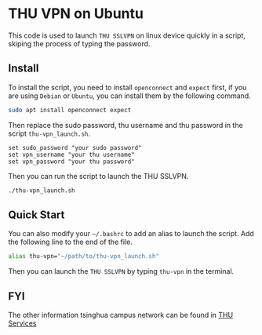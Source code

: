 # THU VPN on Ubuntu

This code is used to launch `THU SSLVPN` on linux device quickly in a script, skiping the process of typing the password.

## Install

To install the script, you need to install `openconnect` and `expect` first, if you are using `Debian` or `Ubuntu`, you can install them by the following command.

```bash
sudo apt install openconnect expect
```

Then replace the sudo password, thu username and thu password in the script `thu-vpn_launch.sh`.

```expect
set sudo_password "your sudo password"
set vpn_username "your thu username"
set vpn_password "your thu password"
```

Then you can run the script to launch the THU SSLVPN.

```bash
./thu-vpn_launch.sh
```

## Quick Start

You can also modify your `~/.bashrc` to add an alias to launch the script. Add the following line to the end of the file.

```bash
alias thu-vpn="~/path/to/thu-vpn_launch.sh"
```

Then you can launch the `THU SSLVPN` by typing `thu-vpn` in the terminal.

## FYI

The other information tsinghua campus network can be found in [THU Services](https://thu.services/services/)
